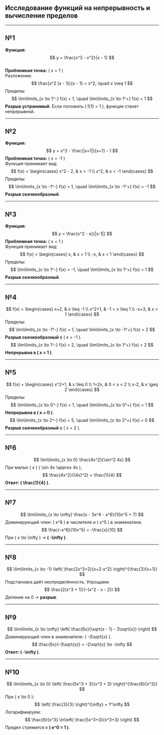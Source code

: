 ## Исследование функций на непрерывность и вычисление пределов

---
## №1  
**Функция:**  
$$ y = \frac{x^3 - x^2}{x - 1} $$  
**Проблемная точка:** \( x = 1 \)  
Разложение:  
$$
\frac{x^2 (x - 1)}{x - 1} = x^2, \quad x \neq 1
$$
Пределы:  
$$
\lim\limits_{x \to 1^-} f(x) = 1, \quad \lim\limits_{x \to 1^+} f(x) = 1
$$
**Разрыв устранимый**. Если положить \( f(1) = 1 \), функция станет непрерывной.  

---

## №2  
**Функция:**  
$$
y = x^2 - \frac{|x+1|}{x+1} - 1
$$
**Проблемная точка:** \( x = -1 \)  
Функция принимает вид:  
$$
f(x) =
\begin{cases} 
x^2 - 2, & x > -1 \\  
x^2, & x < -1
\end{cases}
$$
Пределы:  
$$
\lim\limits_{x \to -1^-} f(x) = 1, \quad \lim\limits_{x \to -1^+} f(x) = -1
$$
**Разрыв скачкообразный**.  

---

## №3  
**Функция:**  
$$
y = \frac{x^2 - x}{|x-1|}
$$
**Проблемная точка:** \( x = 1 \)  
Функция принимает вид:  
$$
f(x) =
\begin{cases} 
x, & x > 1 \\  
-x, & x < 1
\end{cases}
$$
Пределы:  
$$
\lim\limits_{x \to 1^-} f(x) = -1, \quad \lim\limits_{x \to 1^+} f(x) = 1
$$
**Разрыв скачкообразный**.  

---

## №4  
$$
f(x) =
\begin{cases} 
x+2, & x \leq -1 \\  
x^2+1, & -1 < x \leq 1 \\  
-x+3, & x > 1
\end{cases}
$$
Пределы:  
$$
\lim\limits_{x \to -1^-} f(x) = 1, \quad \lim\limits_{x \to -1^+} f(x) = 2
$$
**Разрыв скачкообразный** в \( x = -1 \).  
$$
\lim\limits_{x \to 1^-} f(x) = 2, \quad \lim\limits_{x \to 1^+} f(x) = 2
$$
**Непрерывна в \( x = 1 \)**.  

---

## №5  
$$
f(x) =
\begin{cases} 
x^2+1, & x \leq 0 \\  
1+2x, & 0 < x < 2 \\  
x-2, & x \geq 2
\end{cases}
$$
Пределы:  
$$
\lim\limits_{x \to 0^-} f(x) = 1, \quad \lim\limits_{x \to 0^+} f(x) = 1
$$
**Непрерывна в \( x = 0 \)**.  
$$
\lim\limits_{x \to 2^-} f(x) = 5, \quad \lim\limits_{x \to 2^+} f(x) = 0
$$
**Разрыв скачкообразный** в \( x = 2 \).  

---

## №6  
$$
\lim\limits_{x \to 0} \frac{4x^2}{\sin^2 4x}
$$
При малых \( x \) \( \sin 4x \approx 4x \),  
$$
\frac{4x^2}{(4x)^2} = \frac{1}{4}
$$
**Ответ: \( \frac{1}{4} \)**.  

---

## №7  
$$
\lim\limits_{x \to \infty} \frac{x - 3x^4 - x^6}{10x^5 + 7}
$$
Доминирующий член: \( x^6 \) в числителе и \( x^5 \) в знаменателе.
$$
\frac{-x^6}{10x^5} = -\frac{x}{10}
$$
При \( x \to \infty \) → **\( -\infty \)**.  

---

## №8  
$$
\lim\limits_{x \to -1} \left( \frac{2x^3+2}{x+2-x^2} \right)^{\frac{3}{x+1}}
$$
Подстановка даёт неопределённость. Упрощаем:
$$
\frac{2(x^3 + 1)}{-(x^2 - x - 2)}
$$
Деление на 0 → **разрыв**.  

---

## №9  
$$
\lim\limits_{x \to \infty} \left( \frac{6x}{\sqrt{x - 1} - 3\sqrt{x}} \right)
$$
Доминирующий член в знаменателе: \( -3\sqrt{x} \).
$$
\frac{6x}{-3\sqrt{x}} = -2\sqrt{x} \to -\infty
$$
**Ответ: \( -\infty \)**.  

---

## №10  
$$
\lim\limits_{x \to 0} \left( \frac{5x^3 + 3}{x^3 + 3} \right)^{\frac{6}{x^3}}
$$
При \( x \to 0 \):
$$
\left( \frac{3}{3} \right)^{\infty} = 1^\infty
$$
Логарифмируем:
$$
\frac{6}{x^3} \ln\left( \frac{5x^3+3}{x^3+3} \right)
$$
Предел стремится к **\( e^0 = 1 \)**.  
